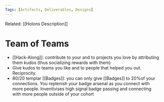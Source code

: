 ```yaml
---
Tags: [Artifacts, Deliverables, Designs]
---
```

Related: [[Holons Description]]
# Team of Teams

- [[Hack-Along]]: contribute to your and to projects you love by attributing them kudos (thus socializing rewards with them)
- Give kudos to teams you like and to people that helped you out. Reciprocity.
- 80/20 templar [[Badges]]: you can only give [[Badges]] to 20%of your connections. You replenish your badge arsenal as you connect with more people. Inventivises high signal badge passing and connecting with more people outside of your cohort
